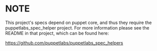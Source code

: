 NOTE
====

This project's specs depend on puppet core, and thus they require the
puppetlabs_spec_helper project.  For more information please see the
README in that project, which can be found here:

https://github.com/puppetlabs/puppetlabs_spec_helpers